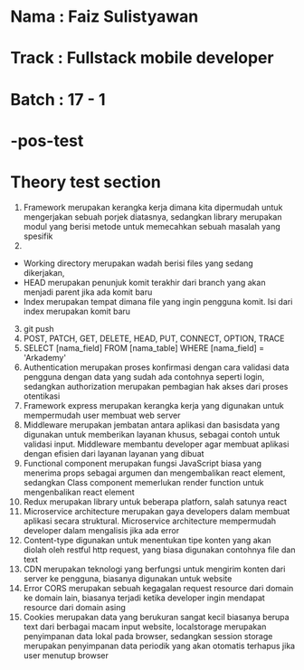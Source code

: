 # Nama : Faiz Sulistyawan

# Track : Fullstack mobile developer

# Batch : 17 - 1

# -pos-test
# Theory test section
1. Framework merupakan kerangka kerja dimana kita dipermudah untuk mengerjakan sebuah porjek diatasnya, sedangkan library merupakan modul yang berisi metode untuk memecahkan sebuah masalah yang spesifik
2. 
  - Working directory merupakan wadah berisi files yang sedang dikerjakan,
  - HEAD merupakan penunjuk komit terakhir dari branch yang akan menjadi parent jika ada komit baru
  - Index merupakan tempat dimana file yang ingin pengguna komit. Isi dari index merupakan komit baru
3. git push
4. POST, PATCH, GET, DELETE, HEAD, PUT, CONNECT, OPTION, TRACE
5. SELECT [nama_field] FROM [nama_table] WHERE [nama_field] = 'Arkademy'
6. Authentication merupakan proses konfirmasi dengan cara validasi data pengguna dengan data yang sudah ada contohnya seperti login, sedangkan authorization merupakan pembagian hak akses dari proses otentikasi
7. Framework express merupakan kerangka kerja yang digunakan untuk mempermudah user membuat web server
8. Middleware merupakan jembatan antara aplikasi dan basisdata yang digunakan untuk memberikan layanan khusus, sebagai contoh untuk validasi input. Middleware membantu developer agar membuat aplikasi dengan efisien dari layanan layanan yang dibuat
9. Functional component merupakan fungsi JavaScript biasa yang menerima props sebagai argumen dan mengembalikan react element, sedangkan Class component memerlukan render function untuk mengenbalikan react element
10. Redux merupakan library untuk beberapa platforn, salah satunya react
11. Microservice architecture merupakan gaya developers dalam membuat aplikasi secara struktural. Microservice architecture mempermudah developer dalam mengalisis jika ada error
12. Content-type digunakan untuk menentukan tipe konten yang akan diolah oleh restful http request, yang biasa digunakan contohnya file dan text
13. CDN merupakan teknologi yang berfungsi untuk mengirim konten dari server ke pengguna, biasanya digunakan untuk website
14. Error CORS merupakan sebuah kegagalan request resource dari domain ke domain lain, biasanya terjadi ketika developer ingin mendapat resource dari domain asing
15. Cookies merupakan data yang berukuran sangat kecil biasanya berupa text dari berbagai macam input website, localstorage merupakan penyimpanan data lokal pada browser, sedangkan session storage merupakan penyimpanan data periodik yang akan otomatis terhapus jika user menutup browser
